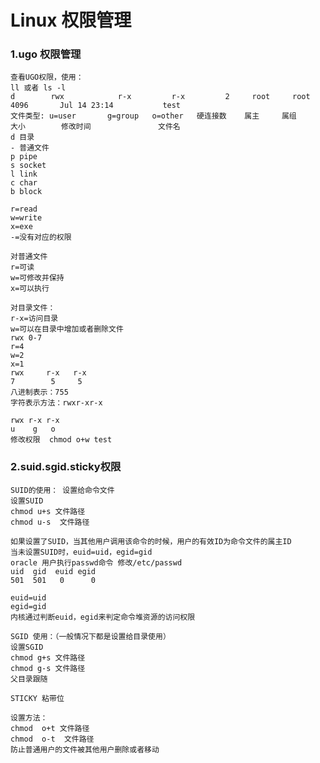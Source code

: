# Linux 权限管理

### 1.ugo 权限管理

	查看UGO权限，使用：
	ll 或者 ls -l
	d	     rwx			r-x		    r-x 	    2     root     root        4096       Jul 14 23:14           test
	文件类型: u=user 	   g=group   o=other   硬连接数    属主     属组         大小        修改时间               文件名
	d 目录
	- 普通文件
	p pipe
	s socket
	l link
	c char
	b block

	r=read
	w=write
	x=exe
	-=没有对应的权限

	对普通文件
	r=可读
	w=可修改并保持
	x=可以执行

	对目录文件：
	r-x=访问目录
	w=可以在目录中增加或者删除文件
	rwx 0-7
	r=4
	w=2
	x=1
	rwx     r-x   r-x
	7        5     5
	八进制表示：755
	字符表示方法：rwxr-xr-x
	
	rwx r-x r-x
	u    g   o
	修改权限  chmod o+w test
### 2.suid.sgid.sticky权限
	SUID的使用： 设置给命令文件
	设置SUID
	chmod u+s 文件路径
	chmod u-s  文件路径

	如果设置了SUID，当其他用户调用该命令的时候，用户的有效ID为命令文件的属主ID
	当未设置SUID时，euid=uid，egid=gid
	oracle 用户执行passwd命令 修改/etc/passwd
	uid  gid  euid egid
	501  501   0      0

	euid=uid
	egid=gid
	内核通过判断euid，egid来判定命令堆资源的访问权限

	SGID 使用：（一般情况下都是设置给目录使用）
	设置SGID
	chmod g+s 文件路径
	chmod g-s 文件路径
	父目录跟随

	STICKY 粘带位
	
	设置方法：
	chmod  o+t 文件路径
	chmod  o-t  文件路径
	防止普通用户的文件被其他用户删除或者移动